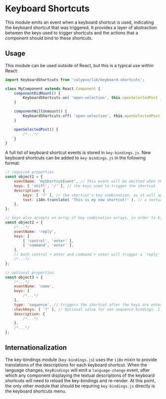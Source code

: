 # Keyboard Shortcuts

This module emits an event when a keyboard shortcut is used, indicating the keyboard shortcut that was triggered. It provides a layer of abstraction between the keys used to trigger shortcuts and the actions that a component should bind to these shortcuts.

## Usage

This module can be used outside of React, but this is a typical use within React:

```js
import KeyboardShortcuts from 'calypso/lib/keyboard-shortcuts';

class MyComponent extends React.Component {
	componentDidMount() {
		KeyboardShortcuts.on( 'open-selection', this.openSelectedPost );
	}

	componentWillUnmount() {
		KeyboardShortcuts.off( 'open-selection', this.openSelectedPost );
	}

	openSelectedPost() {
		/*...*/
	}
}
```

A full list of keyboard shortcut events is stored in `key-bindings.js`. New keyboard shortcuts can be added to `key-bindings.js` in the following format:

```js
// required properties
const object1 = {
	eventName: 'myShortcutEvent', // this event will be emitted when the shortcut is triggered
	keys: [ 'shift', '/' ], // the keys used to trigger the shortcut
	description: {
		keys: [ '?' ], // the shortcut's key combination, as it will appear in the keyboard shortcuts menu
		text: i18n.translate( 'This is my new shortcut!' ), // a textual description of the shortcut
	},
};

// keys also accepts an array of key combination arrays, in order to bind multiple key combinations to the same event
const object2 = {
	/*...*/
	eventName: 'reply',
	keys: [
		[ 'control', 'enter' ],
		[ 'command', 'enter' ],
	],
	// both control + enter and command + enter will trigger a 'reply' event
	/*...*/
};

// optional properties
const object3 = {
	/*...*/
	eventName: 'name',
	keys: [
		/*...*/
	],
	type: 'sequence', // triggers the shortcut after the keys are entered in sequence
	checkKeys: [ '?' ], // Optional value for non-sequence bindings. If set, checks if the value of e.key or e.keyIdentifier matches any characters in the list before firing the event.
	description: {
		/*...*/
	},
	/*...*/
};
```

## Internationalization

The key-bindings module (`key-bindings.js`) uses the `i18n` mixin to provide translations of the descriptions for each keyboard shortcut. When the language changes, `KeyBindings` will emit a `language-change` event, after which any component displaying the textual descriptions of the keyboard shortcuts will need to reload the key-bindings and re-render. At this point, the only other module that should be requiring `key-bindings.js` directly is the keyboard shortcuts menu.
